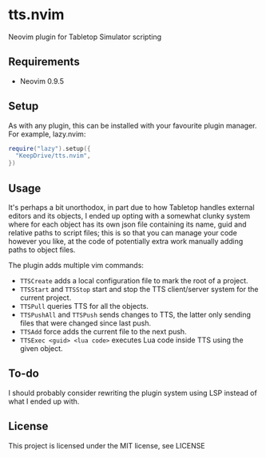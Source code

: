 # tts.nvim
Neovim plugin for Tabletop Simulator scripting

## Requirements
- Neovim 0.9.5

## Setup
As with any plugin, this can be installed with your favourite plugin manager.
For example, lazy.nvim:
```lua
require("lazy").setup({
  "KeepDrive/tts.nvim",
})
```

## Usage
It's perhaps a bit unorthodox, in part due to how Tabletop handles external editors and its objects, I ended up opting with a somewhat clunky system where for each object has its own json file containing its name, guid and relative paths to script files; this is so that you can manage your code however you like, at the code of potentially extra work manually adding paths to object files.

The plugin adds multiple vim commands:
- `TTSCreate` adds a local configuration file to mark the root of a project.
- `TTSStart` and `TTSStop` start and stop the TTS client/server system for the current project.
- `TTSPull` queries TTS for all the objects.
- `TTSPushAll` and `TTSPush` sends changes to TTS, the latter only sending files that were changed since last push.
- `TTSAdd` force adds the current file to the next push.
- `TTSExec <guid> <lua code>` executes Lua code inside TTS using the given object.

## To-do
I should probably consider rewriting the plugin system using LSP instead of what I ended up with.

## License
This project is licensed under the MIT license, see LICENSE
